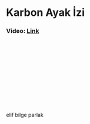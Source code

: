 # Karbon Ayak İzi

<h3>
  Video: 
  <a href="https://drive.google.com/file/d/1UBJJd1Tnnj_jTphM_N4d3IejIve0l4XF/view?usp=sharing">Link</a>
</h3> 



<p align= "center" >
  <img 
       src = "https://github.com/elifbilgep/karbon_ayak_izi/blob/master/assets/Anasayfa.jpg" alt ="">
<br>
  
</p>

<br>
<p align= "center" >
  <img 
       src = https://github.com/elifbilgep/karbon_ayak_izi/blob/master/assets/Giri%C5%9F.jpg" alt ="">
<br>
  
</p>

<br>
<p align= "center" >
  <img 
       src = "https://github.com/elifbilgep/karbon_ayak_izi/blob/master/assets/Kat%20Detay.jpg" alt ="">
<br>
 
</p>

<br>
<p align= "center" >
  <img 
       src = "https://github.com/elifbilgep/karbon_ayak_izi/blob/master/assets/Profil.jpg" alt ="">
<br>

</p>
                                                                                                  
                                                                                                                                                                                       
                                                                                                  
<br>
<p align= "center" >
  <img 
       src = "https://github.com/elifbilgep/karbon_ayak_izi/blob/master/assets/Teslim.jpg" alt ="">
<br>

</p>


elif bilge parlak 
